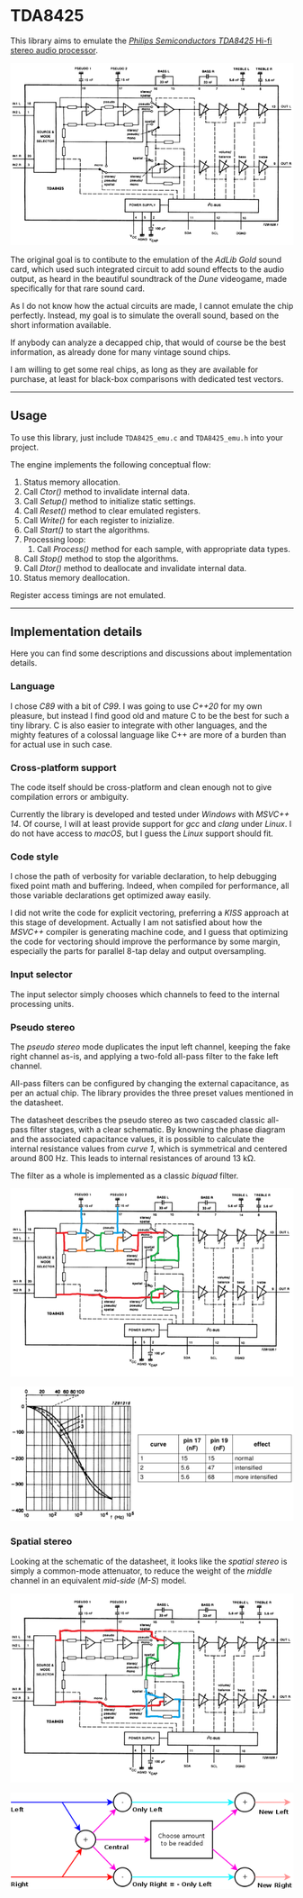 # TDA8425

This library aims to emulate the
[*Philips Semiconductors TDA8425* Hi-fi stereo audio processor](doc/TDA8425.pdf).

![Block diagram](doc/block_diagram.png)

The original goal is to contibute to the emulation of the *AdLib Gold* sound
card, which used such integrated circuit to add sound effects to the audio
output, as heard in the beautiful soundtrack of the *Dune* videogame, made
specifically for that rare sound card.

As I do not know how the actual circuits are made, I cannot emulate the chip
perfectly. Instead, my goal is to simulate the overall sound, based on the
short information available.

If anybody can analyze a decapped chip, that would of course be the best
information, as already done for many vintage sound chips.

I am willing to get some real chips, as long as they are available for
purchase, at least for black-box comparisons with dedicated test vectors.

_______________________________________________________________________________

## Usage

To use this library, just include `TDA8425_emu.c` and `TDA8425_emu.h`
into your project.

The engine implements the following conceptual flow:

1. Status memory allocation.
2. Call *Ctor()* method to invalidate internal data.
3. Call *Setup()* method to initialize static settings.
4. Call *Reset()* method to clear emulated registers.
5. Call *Write()* for each register to inizialize.
6. Call *Start()* to start the algorithms.
7. Processing loop:
    1. Call *Process()* method for each sample, with appropriate data types.
8. Call *Stop()* method to stop the algorithms.
9. Call *Dtor()* method to deallocate and invalidate internal data.
10. Status memory deallocation.

Register access timings are not emulated.

_______________________________________________________________________________

## Implementation details

Here you can find some descriptions and discussions about implementation
details.


### Language

I chose *C89* with a bit of *C99*. I was going to use *C++20* for my own
pleasure, but instead I find good old and mature C to be the best for such a
tiny library. C is also easier to integrate with other languages, and the
mighty features of a colossal language like C++ are more of a burden than for
actual use in such case.


### Cross-platform support

The code itself should be cross-platform and clean enough not to give
compilation errors or ambiguity.

Currently the library is developed and tested under *Windows* with *MSVC++ 14*.
Of course, I will at least provide support for *gcc* and *clang* under *Linux*.
I do not have access to *macOS*, but I guess the *Linux* support should fit.


### Code style

I chose the path of verbosity for variable declaration, to help debugging fixed
point math and buffering. Indeed, when compiled for performance, all those
variable declarations get optimized away easily.

I did not write the code for explicit vectoring, preferring a *KISS* approach
at this stage of development. Actually I am not satisfied about how the
*MSVC++* compiler is generating machine code, and I guess that optimizing the
code for vectoring should improve the performance by some margin, especially
the parts for parallel 8-tap delay and output oversampling.


### Input selector

The input selector simply chooses which channels to feed to the internal
processing units.


### Pseudo stereo

The *pseudo stereo* mode duplicates the input left channel, keeping the fake
right channel as-is, and applying a two-fold all-pass filter to the fake left
channel.

All-pass filters can be configured by changing the external capacitance, as per
an actual chip. The library provides the three preset values mentioned in the
datasheet.

The datasheet describes the pseudo stereo as two cascaded classic all-pass
filter stages, with a clear schematic. By knowning the phase diagram and the
associated capacitance values, it is possible to calculate the internal
resistance values from *curve 1*, which is symmetrical and centered around
800 Hz. This leads to internal resistances of around 13 kΩ.

The filter as a whole is implemented as a classic *biquad* filter.

![Pseudo stereo schematic highlight](doc/TDA8425_pseudo.png)

![Pseudo stereo phase diagram](doc/pseudo_phase.png)


### Spatial stereo

Looking at the schematic of the datasheet, it looks like the *spatial stereo*
is simply a common-mode attenuator, to reduce the weight of the *middle*
channel in an equivalent *mid-side* (*M-S*) model.

![Spatial stereo schematic highlight](doc/TDA8425_spatial.png)

![Spatial stereo system diagram](doc/stereo_enhancer.png)
